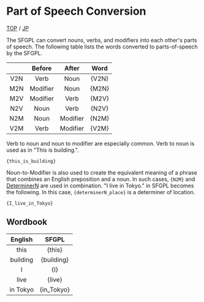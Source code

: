 # Part of Speech Conversion

[TOP](../../readme.md)
/
[JP](../jp/partOfSpeechConversion.md)

The SFGPL can convert nouns, verbs, and modifiers into each other's parts of speech.
The following table lists the words converted to parts-of-speech by the SFGPL.

||Before|After|Word|
|:-:|:-:|:-:|:-:|
|V2N|Verb|Noun|{V2N}|
|M2N|Modifier|Noun|{M2N}|
|M2V|Modifier|Verb|{M2V}|
|N2V|Noun|Verb|{N2V}|
|N2M|Noun|Modifier|{N2M}|
|V2M|Verb|Modifier|{V2M}|

Verb to noun and noun to modifier are especially common.
Verb to noun is used as in "This is building.".

```SFGPL
{this_is_building}
```

Noun-to-Modifier is also used to create the equivalent meaning of a phrase that combines an English preposition and a noun.
In such cases, ```{N2M}``` and [DeterminerN](DeterminerN.md) are used in combination.
"I live in Tokyo." in SFGPL becomes the following.
In this case, ```{determinerN_place}``` is a determiner of location.

```SFGPL
{I_live_in_Tokyo}
```

## Wordbook

|English|SFGPL|
|:-:|:-:|
|this|{this}|
|building|{building}|
|I|{I}|
|live|{live}|
|in Tokyo|{in_Tokyo}|
